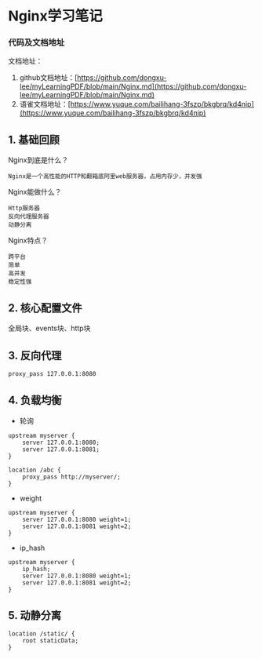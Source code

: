 # Nginx学习笔记

### 代码及文档地址 

文档地址：
1. github文档地址：[https://github.com/dongxu-lee/myLearningPDF/blob/main/Nginx.md](https://github.com/dongxu-lee/myLearningPDF/blob/main/Nginx.md)
2. 语雀文档地址：[https://www.yuque.com/bailihang-3fszp/bkgbrq/kd4nip](https://www.yuque.com/bailihang-3fszp/bkgbrq/kd4nip)


## 1. 基础回顾
Nginx到底是什么？

	Nginx是一个高性能的HTTP和翻箱底阿里web服务器，占用内存少，并发强

Nginx能做什么？

	Http服务器
	反向代理服务器
	动静分离

Nginx特点？

	跨平台
	简单
	高并发
	稳定性强


## 2. 核心配置文件
全局块、events块、http块

## 3. 反向代理
~~~xml
proxy_pass 127.0.0.1:8080
~~~

## 4. 负载均衡
- 轮询

~~~
upstream myserver {
	server 127.0.0.1:8080;
	server 127.0.0.1:8081;
}

location /abc {
	proxy_pass http://myserver/;
}
~~~

 - weight

~~~
upstream myserver {
	server 127.0.0.1:8080 weight=1;
	server 127.0.0.1:8081 weight=2;
}
~~~

- ip_hash

~~~
upstream myserver {
	ip_hash;
	server 127.0.0.1:8080 weight=1;
	server 127.0.0.1:8081 weight=2;
}
~~~

## 5. 动静分离
~~~
location /static/ {
	root staticData;
}
~~~

























